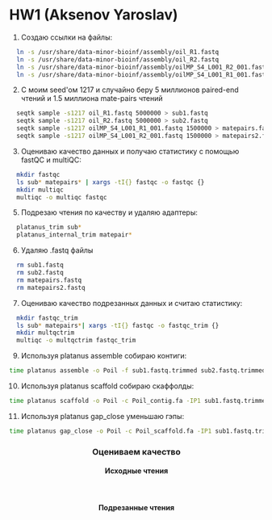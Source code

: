 # HW1 (Aksenov Yaroslav)

1. Создаю ссылки на файлы:<br>
  ```bash
    ln -s /usr/share/data-minor-bioinf/assembly/oil_R1.fastq
    ln -s /usr/share/data-minor-bioinf/assembly/oil_R2.fastq
    ln -s /usr/share/data-minor-bioinf/assembly/oilMP_S4_L001_R2_001.fastq
    ln -s /usr/share/data-minor-bioinf/assembly/oilMP_S4_L001_R1_001.fastq
  ```
2. С моим seed'ом 1217 и случайно беру 5 миллионов paired-end чтений и 1.5 миллиона mate-pairs чтений
  ```bash
    seqtk sample -s1217 oil_R1.fastq 5000000 > sub1.fastq
    seqtk sample -s1217 oil_R2.fastq 5000000 > sub2.fastq
    seqtk sample -s1217 oilMP_S4_L001_R1_001.fastq 1500000 > matepairs.fastq
    seqtk sample -s1217 oilMP_S4_L001_R2_001.fastq 1500000 > matepairs2.fastq
  ```
3. Оцениваю качество данных и получаю статистику с помощью fastQC и multiQC:
  ```bash
    mkdir fastqc
    ls sub* matepairs* | xargs -tI{} fastqc -o fastqc {}
    mkdir multiqc
    multiqc -o multiqc fastqc
  ```
5. Подрезаю чтения по качеству и удаляю адаптеры:<br>
  ```bash
    platanus_trim sub*
    platanus_internal_trim matepair*
  ```
6. Удаляю .fastq файлы
  ```bash
    rm sub1.fastq
    rm sub2.fastq
    rm matepairs.fastq 
    rm matepairs2.fastq
  ```
7. Оцениваю качество подрезанных данных и считаю статистику:<br>
  ```bash
    mkdir fastqc_trim
    ls sub* matepairs*| xargs -tI{} fastqc -o fastqc_trim {}
    mkdir multqctrim
    multiqc -o multqctrim fastqc_trim
  ```
9. Используя platanus assemble собираю контиги:<br>
  ```bash
  time platanus assemble -o Poil -f sub1.fastq.trimmed sub2.fastq.trimmed 2> assemble.log
  ```
10. Используя platanus scaffold собираю скаффолды:<br>
  ```bash
  time platanus scaffold -o Poil -c Poil_contig.fa -IP1 sub1.fastq.trimmed sub2.fastq.trimmed -OP2 matepairs.fastq.int_trimmed matepairs2.fastq.int_trimmed 2> scaffold.log
  ```
11. Используя platanus gap_close уменьшаю гэпы:
  ```bash
  time platanus gap_close -o Poil -c Poil_scaffold.fa -IP1 sub1.fastq.trimmed sub2.fastq.trimmed -OP2 matepairs.fastq.int_trimmed  matepairs2.fastq.int_trimmed 2> gapclose.log
  ```

### <p align=center> Оцениваем качество </p>
#### <p align=center> Исходные чтения </p>
<img src=""/>
<img src=""/>

#### <p align=center> Подрезанные чтения </p>
<img src="" />
<img src="" />